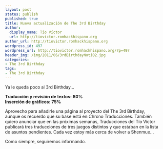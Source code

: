 ```yaml
---
layout: post
status: publish
published: true
title: Nueva actualización de The 3rd Birthday
author:
  display_name: Tío Víctor
  url: http://tiovictor.romhackhispano.org
author_url: http://tiovictor.romhackhispano.org
wordpress_id: 497
wordpress_url: http://tiovictor.romhackhispano.org/?p=497
header_img: /img/2011/06/3rdBirthdayNoti02.jpg
categories:
- The 3rd Birthday
tags:
- The 3rd Birthday
---
```

Ya le queda poco al 3rd Birthday...

**Traducción y revisión de textos: 80%  
Inserción de gráficos: 75%**

Aprovecho para añadirle una página al proyecto del The 3rd Birthday, aunque 
os recuerdo que su base está en Chrono Traducciones. También quiero anunciar 
que en las próximas semanas, Traducciones del Tío Víctor publicará tres 
traducciones de tres juegos distintos y que estaban en la lista de asuntos 
pendientes. Cada vez estoy más cerca de volver a Shenmue...

Como siempre, seguiremos informando.
